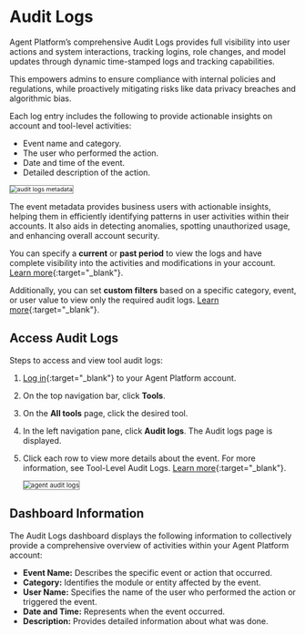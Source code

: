 # Audit Logs

Agent Platform’s comprehensive Audit Logs provides full visibility into user actions and system interactions, tracking logins, role changes, and model updates through dynamic time-stamped logs and tracking capabilities.

This empowers admins to ensure compliance with internal policies and regulations, while proactively mitigating risks like data privacy breaches and algorithmic bias.

Each log entry includes the following to provide actionable insights on account and tool-level activities:

- Event name and category.
- The user who performed the action.
- Date and time of the event.
- Detailed description of the action.

<img src="../images/agent_audit_log_details.png" alt="audit logs metadata" title="audit logs metadata" style="border: 1px solid gray; zoom:75%;">

The event metadata provides business users with actionable insights, helping them in efficiently identifying patterns in user activities within their accounts. It also aids in detecting anomalies, spotting unauthorized usage, and enhancing overall account security.

You can specify a **current** or **past period** to view the logs and have complete visibility into the activities and modifications in your account. [Learn more](./audit-logs.md#steps-to-set-time-range-for-audit-logs){:target="_blank"}.

Additionally, you can set **custom filters** based on a specific category, event, or user value to view only the required audit logs. [Learn more](./audit-logs.md#steps-to-add-a-custom-filter){:target="_blank"}.

## Access Audit Logs

Steps to access and view tool audit logs:

1. [Log in](../getting-started/sign-up-sign-in.md){:target="_blank"} to your Agent Platform account.
2. On the top navigation bar, click **Tools**.
3. On the **All tools** page, click the desired tool.
4. In the left navigation pane, click **Audit logs**. The Audit logs page is displayed. 
5. Click each row to view more details about the event. For more information, see Tool-Level Audit Logs. [Learn more](../settings/monitoring/audit-logs.md){:target="_blank"}.

    <img src="../images/agent_audit_log.png" alt="agent audit logs" title="agent audit logs" style="border: 1px solid gray; zoom:80%;">

## Dashboard Information

The Audit Logs dashboard displays the following information to collectively provide a comprehensive overview of activities within your Agent Platform account:

* **Event Name:** Describes the specific event or action that occurred.
* **Category:** Identifies the module or entity affected by the event.
* **User Name:** Specifies the name of the user who performed the action or triggered the event.
* **Date and Time:** Represents when the event occurred.
* **Description:** Provides detailed information about what was done.  


